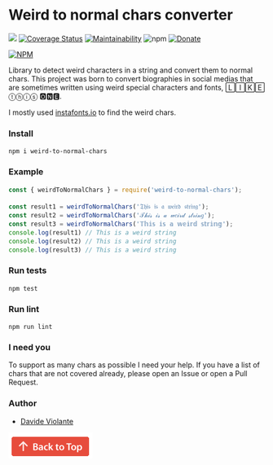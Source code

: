 # Weird to normal chars converter
[![](https://github.com/davideviolante/weird-to-normal-chars/workflows/Node.js%20CI/badge.svg)](https://github.com/DavideViolante/weird-to-normal-chars/actions?query=workflow%3A"Node.js+CI") [![Coverage Status](https://coveralls.io/repos/github/DavideViolante/weird-to-normal-chars/badge.svg?branch=master)](https://coveralls.io/github/DavideViolante/weird-to-normal-chars?branch=master) [![Maintainability](https://api.codeclimate.com/v1/badges/3ab3883e9e0d7faf561d/maintainability)](https://codeclimate.com/github/DavideViolante/weird-to-normal-chars/maintainability) ![npm](https://img.shields.io/npm/dm/weird-to-normal-chars) [![Donate](https://img.shields.io/badge/paypal-donate-179BD7.svg)](https://www.paypal.me/dviolante)

[![NPM](https://nodei.co/npm/weird-to-normal-chars.png)](https://nodei.co/npm/weird-to-normal-chars/)

Library to detect weird characters in a string and convert them to normal chars. This project was born to convert biographies in social medias that are sometimes written using weird special characters and fonts, 🄻🄸🄺🄴 ⓣⓗⓘⓢ 🅾🅽🅴.

I mostly used [instafonts.io](https://instafonts.io) to find the weird chars.

### Install
```
npm i weird-to-normal-chars
```

### Example
```javascript
const { weirdToNormalChars } = require('weird-to-normal-chars');

const result1 = weirdToNormalChars('𝔗𝔥𝔦𝔰 𝔦𝔰 𝔞 𝔴𝔢𝔦𝔯𝔡 𝔰𝔱𝔯𝔦𝔫𝔤');
const result2 = weirdToNormalChars('𝒯𝒽𝒾𝓈 𝒾𝓈 𝒶 𝓌𝑒𝒾𝓇𝒹 𝓈𝓉𝓇𝒾𝓃𝑔');
const result3 = weirdToNormalChars('𝕋𝕙𝕚𝕤 𝕚𝕤 𝕒 𝕨𝕖𝕚𝕣𝕕 𝕤𝕥𝕣𝕚𝕟𝕘');
console.log(result1) // This is a weird string
console.log(result2) // This is a weird string
console.log(result3) // This is a weird string
```

### Run tests
```
npm test
```

### Run lint
```
npm run lint
```

### I need you
To support as many chars as possible I need your help. If you have a list of chars that are not covered already, please open an Issue or open a Pull Request.

### Author
- [Davide Violante](https://github.com/DavideViolante)


[![](backToTop.png?raw=true "Back to top")](#readme)
